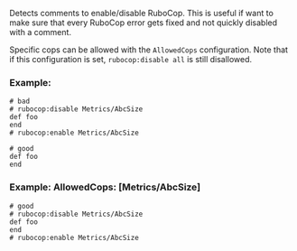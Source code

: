 Detects comments to enable/disable RuboCop.
This is useful if want to make sure that every RuboCop error gets fixed
and not quickly disabled with a comment.

Specific cops can be allowed with the `AllowedCops` configuration. Note that
if this configuration is set, `rubocop:disable all` is still disallowed.

### Example:
    # bad
    # rubocop:disable Metrics/AbcSize
    def foo
    end
    # rubocop:enable Metrics/AbcSize

    # good
    def foo
    end

### Example: AllowedCops: [Metrics/AbcSize]
    # good
    # rubocop:disable Metrics/AbcSize
    def foo
    end
    # rubocop:enable Metrics/AbcSize
